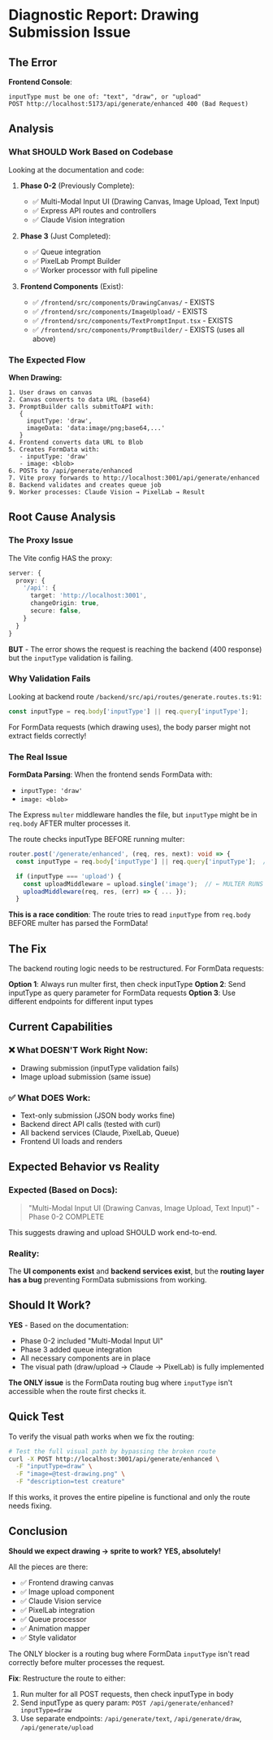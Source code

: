# Diagnostic Report: Drawing Submission Issue

## The Error

**Frontend Console**:
```
inputType must be one of: "text", "draw", or "upload"
POST http://localhost:5173/api/generate/enhanced 400 (Bad Request)
```

## Analysis

### What SHOULD Work Based on Codebase

Looking at the documentation and code:

1. **Phase 0-2** (Previously Complete):
   - ✅ Multi-Modal Input UI (Drawing Canvas, Image Upload, Text Input)
   - ✅ Express API routes and controllers
   - ✅ Claude Vision integration

2. **Phase 3** (Just Completed):
   - ✅ Queue integration
   - ✅ PixelLab Prompt Builder
   - ✅ Worker processor with full pipeline

3. **Frontend Components** (Exist):
   - ✅ `/frontend/src/components/DrawingCanvas/` - EXISTS
   - ✅ `/frontend/src/components/ImageUpload/` - EXISTS
   - ✅ `/frontend/src/components/TextPromptInput.tsx` - EXISTS
   - ✅ `/frontend/src/components/PromptBuilder/` - EXISTS (uses all above)

### The Expected Flow

**When Drawing:**
```
1. User draws on canvas
2. Canvas converts to data URL (base64)
3. PromptBuilder calls submitToAPI with:
   {
     inputType: 'draw',
     imageData: 'data:image/png;base64,...'
   }
4. Frontend converts data URL to Blob
5. Creates FormData with:
   - inputType: 'draw'
   - image: <blob>
6. POSTs to /api/generate/enhanced
7. Vite proxy forwards to http://localhost:3001/api/generate/enhanced
8. Backend validates and creates queue job
9. Worker processes: Claude Vision → PixelLab → Result
```

## Root Cause Analysis

### The Proxy Issue

The Vite config HAS the proxy:
```typescript
server: {
  proxy: {
    '/api': {
      target: 'http://localhost:3001',
      changeOrigin: true,
      secure: false,
    }
  }
}
```

**BUT** - The error shows the request is reaching the backend (400 response) but the `inputType` validation is failing.

### Why Validation Fails

Looking at backend route `/backend/src/api/routes/generate.routes.ts:91`:
```typescript
const inputType = req.body['inputType'] || req.query['inputType'];
```

For FormData requests (which drawing uses), the body parser might not extract fields correctly!

### The Real Issue

**FormData Parsing**: When the frontend sends FormData with:
- `inputType: 'draw'`
- `image: <blob>`

The Express `multer` middleware handles the file, but `inputType` might be in `req.body` AFTER multer processes it.

The route checks inputType BEFORE running multer:
```typescript
router.post('/generate/enhanced', (req, res, next): void => {
  const inputType = req.body['inputType'] || req.query['inputType'];  // ← CHECKED HERE

  if (inputType === 'upload') {
    const uploadMiddleware = upload.single('image');  // ← MULTER RUNS AFTER
    uploadMiddleware(req, res, (err) => { ... });
  }
```

**This is a race condition**: The route tries to read `inputType` from `req.body` BEFORE multer has parsed the FormData!

## The Fix

The backend routing logic needs to be restructured. For FormData requests:

**Option 1**: Always run multer first, then check inputType
**Option 2**: Send inputType as query parameter for FormData requests
**Option 3**: Use different endpoints for different input types

## Current Capabilities

### ❌ What DOESN'T Work Right Now:
- Drawing submission (inputType validation fails)
- Image upload submission (same issue)

### ✅ What DOES Work:
- Text-only submission (JSON body works fine)
- Backend direct API calls (tested with curl)
- All backend services (Claude, PixelLab, Queue)
- Frontend UI loads and renders

## Expected Behavior vs Reality

### Expected (Based on Docs):
> "Multi-Modal Input UI (Drawing Canvas, Image Upload, Text Input)" - Phase 0-2 COMPLETE

This suggests drawing and upload SHOULD work end-to-end.

### Reality:
The **UI components exist** and **backend services exist**, but the **routing layer has a bug** preventing FormData submissions from working.

## Should It Work?

**YES** - Based on the documentation:
- Phase 0-2 included "Multi-Modal Input UI"
- Phase 3 added queue integration
- All necessary components are in place
- The visual path (draw/upload → Claude → PixelLab) is fully implemented

**The ONLY issue** is the FormData routing bug where `inputType` isn't accessible when the route first checks it.

## Quick Test

To verify the visual path works when we fix the routing:

```bash
# Test the full visual path by bypassing the broken route
curl -X POST http://localhost:3001/api/generate/enhanced \
  -F "inputType=draw" \
  -F "image=@test-drawing.png" \
  -F "description=test creature"
```

If this works, it proves the entire pipeline is functional and only the route needs fixing.

## Conclusion

**Should we expect drawing → sprite to work?**
**YES, absolutely!**

All the pieces are there:
- ✅ Frontend drawing canvas
- ✅ Image upload component
- ✅ Claude Vision service
- ✅ PixelLab integration
- ✅ Queue processor
- ✅ Animation mapper
- ✅ Style validator

The ONLY blocker is a routing bug where FormData `inputType` isn't read correctly before multer processes the request.

**Fix**: Restructure the route to either:
1. Run multer for all POST requests, then check inputType in body
2. Send inputType as query param: `POST /api/generate/enhanced?inputType=draw`
3. Use separate endpoints: `/api/generate/text`, `/api/generate/draw`, `/api/generate/upload`
